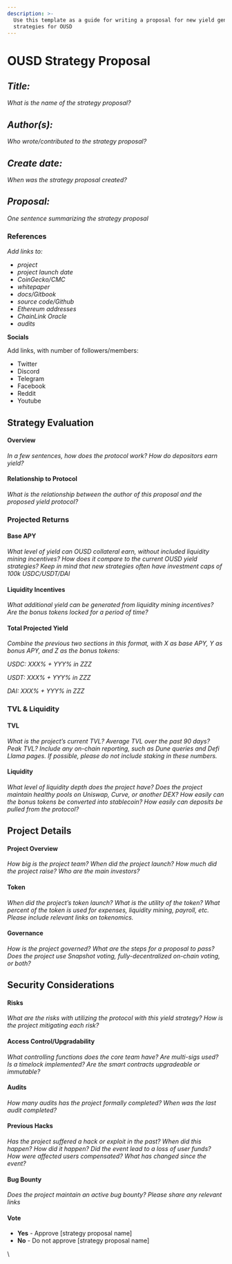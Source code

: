 ```yaml
---
description: >-
  Use this template as a guide for writing a proposal for new yield generating
  strategies for OUSD
---
```


# OUSD Strategy Proposal

## _**Title:**_

_What is the name of the strategy proposal?_

## _**Author(s):**_

_Who wrote/contributed to the strategy proposal?_

## _**Create date:**_

_When was the strategy proposal created?_

## _**Proposal:**_

_One sentence summarizing the strategy proposal_&#x20;

### **References**

_Add links to:_

* _project_
* _project launch date_
* _CoinGecko/CMC_
* _whitepaper_
* _docs/Gitbook_
* _source code/Github_
* _Ethereum addresses_
* _ChainLink Oracle_
* _audits_&#x20;

**Socials**

Add links, with number of followers/members:

* Twitter
* Discord
* Telegram
* Facebook
* Reddit
* Youtube

## Strategy Evaluation

#### Overview

_In a few sentences, how does the protocol work? How do depositors earn yield?_&#x20;

#### Relationship to Protocol

_What is the relationship between the author of this proposal and the proposed yield protocol?_

### Projected Returns

#### Base APY

_What level of yield can OUSD collateral earn, without included liquidity mining incentives? How does it compare to the current OUSD yield strategies? Keep in mind that new strategies often have investment caps of 100k USDC/USDT/DAI_

#### Liquidity Incentives

_What additional yield can be generated from liquidity mining incentives? Are the bonus tokens locked for a period of time?_&#x20;

#### Total Projected Yield

_Combine the previous two sections in this format, with X as base APY, Y as bonus APY, and Z as the bonus tokens:_

_USDC: XXX% + YYY% in ZZZ_

_USDT: XXX% + YYY% in ZZZ_

_DAI: XXX% + YYY% in ZZZ_

### TVL & Liquidity

#### TVL

_What is the project’s current TVL? Average TVL over the past 90 days? Peak TVL? Include any on-chain reporting, such as Dune queries and Defi Llama pages. If possible, please do not include staking in these numbers._&#x20;

#### Liquidity

_What level of liquidity depth does the project have? Does the project maintain healthy pools on Uniswap, Curve, or another DEX? How easily can the bonus tokens be converted into stablecoin? How easily can deposits be pulled from the protocol?_&#x20;

## Project Details

#### Project Overview

_How big is the project team? When did the project launch? How much did the project raise? Who are the main investors?_&#x20;

#### Token

_When did the project’s token launch? What is the utility of the token? What percent of the token is used for expenses, liquidity mining, payroll, etc. Please include relevant links on tokenomics._

#### Governance

_How is the project governed? What are the steps for a proposal to pass? Does the project use Snapshot voting, fully-decentralized on-chain voting, or both?_&#x20;

## Security Considerations

#### Risks

_What are the risks with utilizing the protocol with this yield strategy? How is the project mitigating each risk?_

#### Access Control/Upgradability

_What controlling functions does the core team have? Are multi-sigs used? Is a timelock implemented? Are the smart contracts upgradeable or immutable?_&#x20;

#### Audits

_How many audits has the project formally completed? When was the last audit completed?_

#### Previous Hacks

_Has the project suffered a hack or exploit in the past? When did this happen? How did it happen? Did the event lead to a loss of user funds? How were affected users compensated? What has changed since the event?_&#x20;

#### Bug Bounty

_Does the project maintain an active bug bounty? Please share any relevant links_

#### Vote

* **Yes** - Approve \[strategy proposal name]
* **No** - Do not approve \[strategy proposal name]

\
